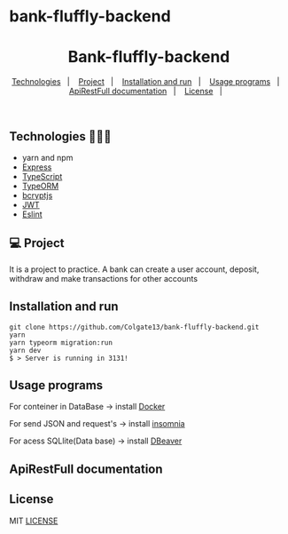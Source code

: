 # bank-fluffly-backend

<h1 align="center">Bank-fluffly-backend</h1>

<p align="center">
  <a href="#-Technologies">Technologies</a>&nbsp;&nbsp;&nbsp;|&nbsp;&nbsp;&nbsp;
  <a href="#-Project">Project</a>&nbsp;&nbsp;&nbsp;|&nbsp;&nbsp;&nbsp;
  <a href="#-Installation and run">Installation and run</a>&nbsp;&nbsp;&nbsp;|&nbsp;&nbsp;&nbsp;
  <a href="#-Usage programs">Usage programs</a>&nbsp;&nbsp;&nbsp;|&nbsp;&nbsp;&nbsp;
  <a href="#-ApiRestFull documentation">ApiRestFull documentation</a>&nbsp;&nbsp;&nbsp;|&nbsp;&nbsp;&nbsp;
  <a href="#-License">License</a>&nbsp;&nbsp;&nbsp;|&nbsp;&nbsp;&nbsp;

</p>

<br>

## Technologies 🐱‍🏍🎂
- yarn and npm
- [Express](https://expressjs.com/pt-br/)
- [TypeScript](https://www.typescriptlang.org/)
- [TypeORM](https://typeorm.io/#/)
- [bcryptjs](https://preview.npmjs.com/package/bcryptjs/v/1.0.1)
- [JWT](https://jwt.io/)
- [Eslint](https://eslint.org/)



## 💻 Project

It is a project to practice. A bank can create a user account, deposit, withdraw and make transactions for other accounts
## Installation and run

```yarn 
git clone https://github.com/Colgate13/bank-fluffly-backend.git
yarn 
yarn typeorm migration:run
yarn dev
$ > Server is running in 3131!
```

## Usage programs

For conteiner in DataBase -> install   [Docker](https://www.docker.com/)

For send JSON and request's ->  install  [insomnia](https://insomnia.rest/)

For acess SQLlite(Data base) -> install  [DBeaver](https://dbeaver.io/)


## ApiRestFull documentation 


## License

MIT [LICENSE](LICENSE.md)
